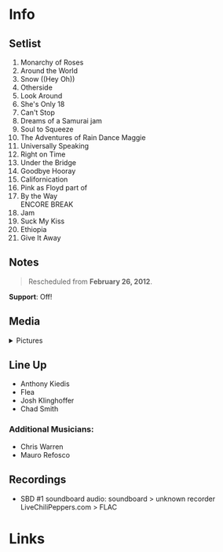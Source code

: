 # Info

## Setlist

1. Monarchy of Roses
2. Around the World
3. Snow ((Hey Oh))
4. Otherside
5. Look Around
6. She's Only 18
7. Can't Stop
8. Dreams of a Samurai jam
9. Soul to Squeeze
10. The Adventures of Rain Dance Maggie
11. Universally Speaking
12. Right on Time
13. Under the Bridge
14. Goodbye Hooray
15. Californication
16. Pink as Floyd part of
17. By the Way
<br> ENCORE BREAK
18. Jam
19. Suck My Kiss
20. Ethiopia
21. Give It Away

## Notes

> Rescheduled from **February 26, 2012**.

**Support**: Off!

## Media 

<details>
  <summary>Pictures</summary>
  <!--<img alt="Setlist" title="Setlist" src="_.jpg" height="200" />
  <img alt="Flyer" title="Flyer" src="_.jpg" height="200" />-->
</details>

## Line Up

* Anthony Kiedis
* Flea
* Josh Klinghoffer
* Chad Smith

### Additional Musicians:

* Chris Warren  
* Mauro Refosco

## Recordings

* SBD #1 soundboard audio: soundboard > unknown recorder LiveChiliPeppers.com > FLAC

# Links